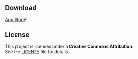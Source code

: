 ## Download
[App Store](https://apps.apple.com/us/app/univestal/id6739971236)!

## License  
This project is licensed under a **Creative Commons Attribution**.  
See the [LICENSE](./LICENSE) file for details.
